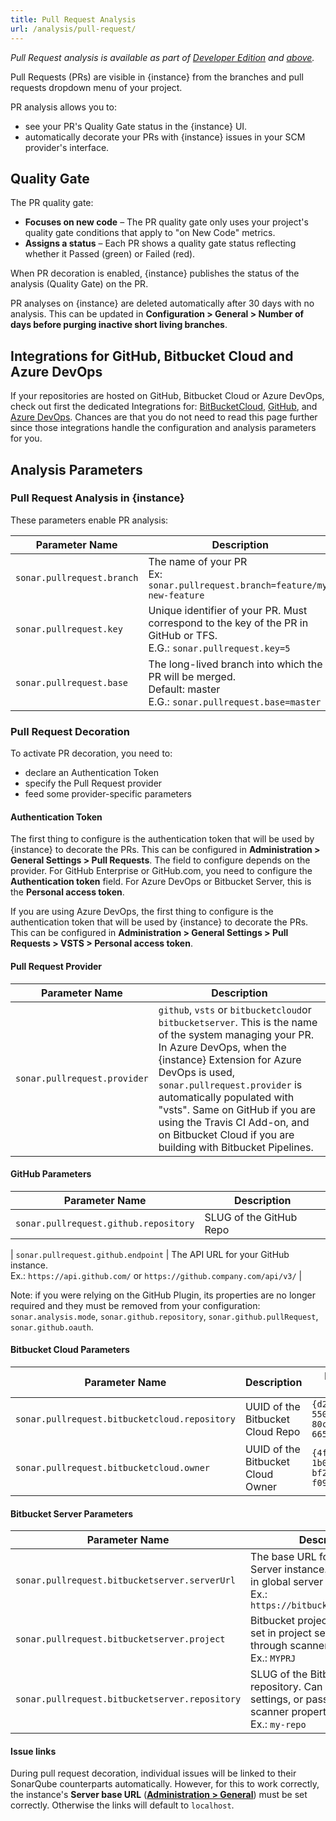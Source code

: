 ```yaml
---
title: Pull Request Analysis
url: /analysis/pull-request/
---
```


<!-- sonarqube -->

_Pull Request analysis is available as part of [Developer Edition](https://redirect.sonarsource.com/editions/developer.html) and [above](https://www.sonarsource.com/plans-and-pricing/)._

<!-- /sonarqube -->
Pull Requests (PRs) are visible in {instance} from the branches and pull requests dropdown menu of your project.

PR analysis allows you to:

* see your PR's Quality Gate status in the {instance} UI.
* automatically decorate your PRs with {instance} issues in your SCM provider's interface.

## Quality Gate

The PR quality gate:
* **Focuses on new code** – The PR quality gate only uses your project's quality gate conditions that apply to "on New Code" metrics.
* **Assigns a status** – Each PR shows a quality gate status reflecting whether it Passed (green) or Failed (red).

When PR decoration is enabled, {instance} publishes the status of the analysis (Quality Gate) on the PR.

PR analyses on {instance} are deleted automatically after 30 days with no analysis. This can be updated in **Configuration > General > Number of days before purging inactive short living branches**. 

<!-- sonarcloud -->
## Integrations for GitHub, Bitbucket Cloud and Azure DevOps
If your repositories are hosted on GitHub, Bitbucket Cloud or Azure DevOps, check out first the dedicated Integrations for: [BitBucketCloud](/integrations/bitbucketcloud/), [GitHub](/integrations/github/), and [Azure DevOps](/integrations/vsts/). Chances are that you do not need to read this page further since those integrations handle the configuration and analysis parameters for you.
<!-- /sonarcloud -->

## Analysis Parameters
### Pull Request Analysis in {instance}
These parameters enable PR analysis:

| Parameter Name        | Description |
| --------------------- | ------------------ |
| `sonar.pullrequest.branch` | The name of your PR<br/> Ex: `sonar.pullrequest.branch=feature/my-new-feature`|
| `sonar.pullrequest.key` | Unique identifier of your PR. Must correspond to the key of the PR in GitHub or TFS. <br/> E.G.: `sonar.pullrequest.key=5` |
| `sonar.pullrequest.base` | The long-lived branch into which the PR will be merged. <br/> Default: master <br/> E.G.: `sonar.pullrequest.base=master`|

### Pull Request Decoration
To activate PR decoration, you need to:

* declare an Authentication Token
* specify the Pull Request provider
* feed some provider-specific parameters

#### Authentication Token
<!-- sonarqube -->
The first thing to configure is the authentication token that will be used by {instance} to decorate the PRs. This can be configured in **Administration > General Settings > Pull Requests**. The field to configure depends on the provider.
For GitHub Enterprise or GitHub.com, you need to configure the **Authentication token** field. For Azure DevOps or Bitbucket Server, this is the **Personal access token**.
<!-- /sonarqube -->
<!-- sonarcloud -->
If you are using Azure DevOps, the first thing to configure is the authentication token that will be used by {instance} to decorate the PRs. This can be configured in **Administration > General Settings > Pull Requests > VSTS > Personal access token**.
<!-- /sonarcloud -->

#### Pull Request Provider
| Parameter Name        | Description |
| --------------------- | ------------------ |
| `sonar.pullrequest.provider` | `github`, `vsts` <!-- sonarcloud -->or `bitbucketcloud`<!-- /sonarcloud --><!-- sonarqube -->or `bitbucketserver`<!-- /sonarqube -->. This is the name of the system managing your PR. In Azure DevOps, when the {instance} Extension for Azure DevOps is used, `sonar.pullrequest.provider` is automatically populated with "vsts". <!-- sonarcloud -->Same on GitHub if you are using the Travis CI Add-on, and on Bitbucket Cloud if you are building with Bitbucket Pipelines.<!-- /sonarcloud -->|

#### GitHub Parameters
| Parameter Name        | Description |
| --------------------- | ------------------ |
| `sonar.pullrequest.github.repository` | SLUG of the GitHub Repo |
<!-- sonarqube -->
| `sonar.pullrequest.github.endpoint` | The API URL for your GitHub instance.<br/> Ex.: `https://api.github.com/` or `https://github.company.com/api/v3/` |
<!-- /sonarqube -->

Note: if you were relying on the GitHub Plugin, its properties are no longer required and they must be removed from your configuration: `sonar.analysis.mode`, `sonar.github.repository`, `sonar.github.pullRequest`, `sonar.github.oauth`.

<!-- sonarcloud -->
#### Bitbucket Cloud Parameters
| Parameter Name        | Description | Example value |
| --------------------- | ------------------ |------------------ |
| `sonar.pullrequest.bitbucketcloud.repository` | UUID of the Bitbucket Cloud Repo | `{d2615dd4-550d-43e5-80c4-665f951e5d6e}` |
| `sonar.pullrequest.bitbucketcloud.owner` | UUID of the Bitbucket Cloud Owner | `{4f9fd128-1b08-49ec-bf2c-f094163cff4d}` |
<!-- /sonarcloud -->

<!-- sonarqube -->
#### Bitbucket Server Parameters
| Parameter Name        | Description |
| --------------------- | ------------------ |
| `sonar.pullrequest.bitbucketserver.serverUrl` | The base URL for your Bitbucket Server instance. Usually defined in global server settings.<br/> Ex.: `https://bitbucket.company.com/` |
| `sonar.pullrequest.bitbucketserver.project` | Bitbucket project key. Can be set in project settings, or passed through scanner properties.<br/> Ex.: `MYPRJ` |
| `sonar.pullrequest.bitbucketserver.repository` | SLUG of the Bitbucket repository. Can be set in project settings, or passed through scanner properties.<br/> Ex.: `my-repo` |

#### Issue links
During pull request decoration, individual issues will be linked to their SonarQube counterparts automatically. However, for this to work correctly, the instance's **Server base URL** (**[Administration > General](/#sonarqube-admin#/admin/settings)**) must be set correctly. Otherwise the links will default to `localhost`.
<!-- /sonarqube -->
